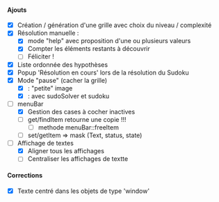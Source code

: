 #### Ajouts

- [x] Création / génération d'une grille avec choix du niveau / complexité
- [x] Résolution manuelle :
  - [x] mode "help" avec proposition d'une ou plusieurs valeurs
  - [x] Compter les éléments restants à découvrir
  - [ ] Féliciter !
- [x] Liste ordonnée des hypothèses
- [x] Popup 'Résolution en cours' lors de la résolution du Sudoku
- [x] Mode "pause" (cacher la grille)
  - [x] : "petite" image
  - [x] : avec sudoSolver et sudoku
- [ ] menuBar
  - [x] Gestion des cases à cocher inactives
  - [ ] get/findItem retourne une copie !!!
    - [ ] methode menuBar::freeItem
  - [ ] set/getItem => mask (Text, status, state)
- [ ] Affichage de textes
  - [x] Aligner tous les affichages
  - [ ] Centraliser les affichages de textte

#### Corrections

- [x] Texte centré dans les objets de type 'window'
